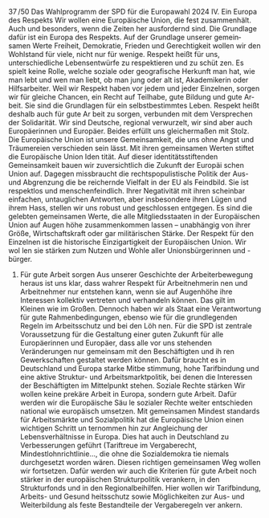 37 /50
Das Wahlprogramm der SPD für die Europawahl 2024
IV. Ein Europa des Respekts
Wir wollen eine Europäische Union, die fest zusammenhält. Auch und besonders, wenn die Zeiten her­
ausfordernd sind. Die Grundlage dafür ist ein Europa des Respekts. Auf der Grundlage unserer gemein­
samen Werte Freiheit, Demokratie, Frieden und Gerechtigkeit wollen wir den Wohlstand für viele, nicht 
nur für wenige. Respekt heißt für uns, unterschiedliche Lebensentwürfe zu respektieren und zu schüt­
zen. Es spielt keine Rolle, welche soziale oder geografische Herkunft man hat, wie man lebt und wen 
man liebt, ob man jung oder alt ist, Akademikerin oder Hilfsarbeiter. Weil wir Respekt haben vor jedem 
und jeder Einzelnen, sorgen wir für gleiche Chancen, ein Recht auf Teilhabe, gute Bildung und gute Ar­
beit. Sie sind die Grundlagen für ein selbstbestimmtes Leben. Respekt heißt deshalb auch für gute Ar­
beit zu sorgen, verbunden mit dem Versprechen der Solidarität.
Wir sind Deutsche, regional verwurzelt, wir sind aber auch Europäerinnen und Europäer. Beides erfüllt 
uns gleichermaßen mit Stolz. Die Europäische Union ist unsere Gemeinsamkeit, die uns ohne Angst und 
Träumereien verschieden sein lässt. Mit ihren gemeinsamen Werten stiftet die Europäische Union Iden­
tität. Auf dieser identitätsstiftenden Gemeinsamkeit bauen wir zuversichtlich die Zukunft der Europäi­
schen Union auf. Dagegen missbraucht die rechtspopulistische Politik der Aus- und Abgrenzung die be­
reichernde Vielfalt in der EU als Feindbild. Sie ist respektlos und menschenfeindlich. Ihrer Negativität 
mit ihren scheinbar einfachen, untauglichen Antworten, aber insbesondere ihren Lügen und ihrem Hass, 
stellen wir uns robust und geschlossen entgegen.
Es sind die gelebten gemeinsamen Werte, die alle Mitgliedsstaaten in der Europäischen Union auf Augen­
höhe zusammenkommen lassen – unabhängig von ihrer Größe, Wirtschaftskraft oder gar militärischen 
Stärke. Der Respekt für den Einzelnen ist die historische Einzigartigkeit der Europäischen Union. Wir wol­
len sie stärken zum Nutzen und Wohle aller Unionsbürgerinnen und -bürger.
1. Für gute Arbeit sorgen
Aus unserer Geschichte der Arbeiterbewegung heraus ist uns klar, dass wahrer Respekt für Arbeitnehmerin­
nen und Arbeitnehmer nur entstehen kann, wenn sie auf Augenhöhe ihre Interessen kollektiv vertreten und 
verhandeln können. Das gilt im Kleinen wie im Großen. Dennoch haben wir als Staat eine Verantwortung 
für gute Rahmenbedingungen, ebenso wie für die grundlegenden Regeln im Arbeitsschutz und bei den Löh­
nen. Für die SPD ist zentrale Voraussetzung für die Gestaltung einer guten Zukunft für alle Europäerinnen 
und Europäer, dass alle vor uns stehenden Veränderungen nur gemeinsam mit den Beschäftigten und ih­
ren Gewerkschaften gestaltet werden können. Dafür braucht es in Deutschland und Europa starke Mitbe­
stimmung, hohe Tarifbindung und eine aktive Struktur- und Arbeitsmarktpolitik, bei denen die Interessen 
der Beschäftigten im Mittelpunkt stehen.
Soziale Rechte stärken
Wir wollen keine prekäre Arbeit in Europa, sondern gute Arbeit. Dafür werden wir die Europäische Säu­
le sozialer Rechte weiter entschieden national wie europäisch umsetzen. Mit gemeinsamen Mindest­
standards für Arbeitsmärkte und Sozialpolitik hat die Europäische Union einen wichtigen Schritt un­
ternommen hin zur Angleichung der Lebensverhältnisse in Europa. Dies hat auch in Deutschland zu 
Verbesserungen geführt (Tariftreue im Vergaberecht, Mindestlohnrichtlinie…, die ohne die Sozialdemokra­
tie niemals durchgesetzt worden wären. Diesen richtigen gemeinsamen Weg wollen wir fortsetzen. Dafür 
werden wir auch die Kriterien für gute Arbeit noch stärker in der europäischen Strukturpolitik verankern, 
in den Strukturfonds und in den Regionalbeihilfen. Hier wollen wir Tarifbindung, Arbeits- und Gesund­
heitsschutz sowie Möglichkeiten zur Aus- und Weiterbildung als feste Bestandteile der Vergaberegeln ver­
ankern.
